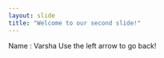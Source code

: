 ```yaml
---
layout: slide
title: "Welcome to our second slide!"
---
```

Name : Varsha
Use the left arrow to go back!
